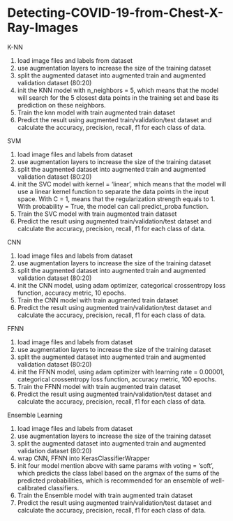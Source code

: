 # Detecting-COVID-19-from-Chest-X-Ray-Images

K-NN

1.	load image files and labels from dataset
2.	use augmentation layers to increase the size of the training dataset
3.	split the augmented dataset into augmented train and augmented validation dataset (80:20)
4.	init the KNN model with n_neighbors = 5, which means that the model will search for the 5 closest data points in the training set and base its prediction on these neighbors.
5.	Train the knn model with train augmented train dataset
6.	Predict the result using augmented train/validation/test dataset and calculate the accuracy, precision, recall, f1 for each class of data.

SVM
1.	load image files and labels from dataset
2.	use augmentation layers to increase the size of the training dataset
3.	split the augmented dataset into augmented train and augmented validation dataset (80:20)
4.	init the SVC model with kernel = ‘linear’, which means that the model will use a linear kernel function to separate the data points in the input space. With C = 1, means that the regularization strength equals to 1. With probability = True, the model can call predict_proba function.
5.	Train the SVC model with train augmented train dataset
6.	Predict the result using augmented train/validation/test dataset and calculate the accuracy, precision, recall, f1 for each class of data.

CNN
1.	load image files and labels from dataset
2.	use augmentation layers to increase the size of the training dataset
3.	split the augmented dataset into augmented train and augmented validation dataset (80:20)
4.	init the CNN model, using adam optimizer, categorical crossentropy loss function, accuracy metric, 10 epochs.
5.	Train the CNN model with train augmented train dataset
6.	Predict the result using augmented train/validation/test dataset and calculate the accuracy, precision, recall, f1 for each class of data.

FFNN
1.	load image files and labels from dataset
2.	use augmentation layers to increase the size of the training dataset
3.	split the augmented dataset into augmented train and augmented validation dataset (80:20)
4.	init the FFNN model, using adam optimizer with learning rate = 0.00001, categorical crossentropy loss function, accuracy metric, 100 epochs.
5.	Train the FFNN model with train augmented train dataset
6.	Predict the result using augmented train/validation/test dataset and calculate the accuracy, precision, recall, f1 for each class of data.

Ensemble Learning
1.	load image files and labels from dataset
2.	use augmentation layers to increase the size of the training dataset
3.	split the augmented dataset into augmented train and augmented validation dataset (80:20)
4.	wrap CNN, FFNN into KerasClassifierWrapper
5.	init four model mention above with same params with voting = ‘soft’, which predicts the class label based on the argmax of the sums of the predicted probabilities, which is recommended for an ensemble of well-calibrated classifiers.
6.	Train the Ensemble model with train augmented train dataset
7.	Predict the result using augmented train/validation/test dataset and calculate the accuracy, precision, recall, f1 for each class of data.